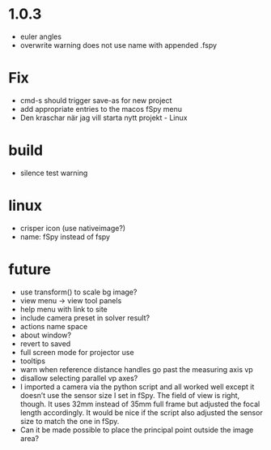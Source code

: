 # 1.0.3

* euler angles
* overwrite warning does not use name with appended .fspy

# Fix
* cmd-s should trigger save-as for new project
* add appropriate entries to the macos fSpy menu
* Den kraschar när jag vill starta nytt projekt - Linux

# build
* silence test warning

# linux
* crisper icon (use nativeimage?)
* name: fSpy instead of fspy

# future
* use transform() to scale bg image?
* view menu -> view tool panels
* help menu with link to site
* include camera preset in solver result?
* actions name space
* about window?
* revert to saved
* full screen mode for projector use
* tooltips
* warn when reference distance handles go past the measuring axis vp
* disallow selecting parallel vp axes?
* I imported a camera via the python script and all worked well except it doesn’t use the sensor size I set in fSpy.
The field of view is right, though. It uses 32mm instead of 35mm full frame but adjusted the focal length accordingly. It would be nice if the script also adjusted the sensor size to match the one in fSpy.
* Can it be made possible to place the principal point outside the image area?